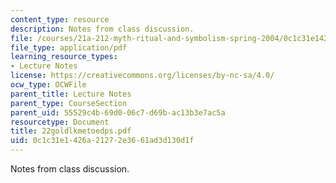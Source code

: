 ```yaml
---
content_type: resource
description: Notes from class discussion.
file: /courses/21a-212-myth-ritual-and-symbolism-spring-2004/0c1c31e1426a21272e3661ad3d130d1f_22goldlkmetoedps.pdf
file_type: application/pdf
learning_resource_types:
- Lecture Notes
license: https://creativecommons.org/licenses/by-nc-sa/4.0/
ocw_type: OCWFile
parent_title: Lecture Notes
parent_type: CourseSection
parent_uid: 55529c4b-69d0-06c7-d69b-ac13b3e7ac5a
resourcetype: Document
title: 22goldlkmetoedps.pdf
uid: 0c1c31e1-426a-2127-2e36-61ad3d130d1f
---
```

Notes from class discussion.